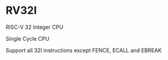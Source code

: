 # RV32I
RISC-V 32 Integer CPU

Single Cycle CPU

Support all 32I instructions except FENCE, ECALL and EBREAK
